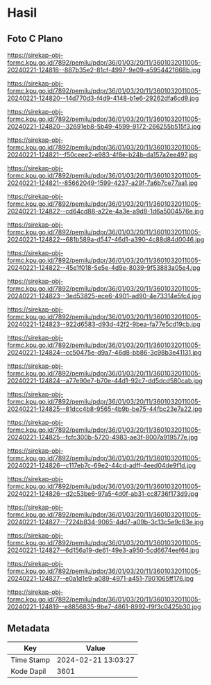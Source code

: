 # Hasil

## Foto C Plano

https://sirekap-obj-formc.kpu.go.id/7892/pemilu/pdpr/36/01/03/20/11/3601032011005-20240221-124818--887b35e2-81cf-4997-9e09-a5954421668b.jpg

https://sirekap-obj-formc.kpu.go.id/7892/pemilu/pdpr/36/01/03/20/11/3601032011005-20240221-124820--14d770d3-f4d9-4148-b1e6-29262dfa6cd9.jpg

https://sirekap-obj-formc.kpu.go.id/7892/pemilu/pdpr/36/01/03/20/11/3601032011005-20240221-124820--32691eb8-5b49-4599-9172-266255b515f3.jpg

https://sirekap-obj-formc.kpu.go.id/7892/pemilu/pdpr/36/01/03/20/11/3601032011005-20240221-124821--f50ceee2-e983-4f8e-b24b-da157a2ee497.jpg

https://sirekap-obj-formc.kpu.go.id/7892/pemilu/pdpr/36/01/03/20/11/3601032011005-20240221-124821--85662049-1599-4237-a29f-7a6b7ce77aa1.jpg

https://sirekap-obj-formc.kpu.go.id/7892/pemilu/pdpr/36/01/03/20/11/3601032011005-20240221-124822--cd64cd88-a22e-4a3e-a9d8-1d6a5004576e.jpg

https://sirekap-obj-formc.kpu.go.id/7892/pemilu/pdpr/36/01/03/20/11/3601032011005-20240221-124822--681b589a-d547-46d1-a390-4c88d84d0046.jpg

https://sirekap-obj-formc.kpu.go.id/7892/pemilu/pdpr/36/01/03/20/11/3601032011005-20240221-124822--45e1f018-5e5e-4d9e-8039-9f53883a05e4.jpg

https://sirekap-obj-formc.kpu.go.id/7892/pemilu/pdpr/36/01/03/20/11/3601032011005-20240221-124823--3ed53825-ece6-4901-ad90-4e73314e5fc4.jpg

https://sirekap-obj-formc.kpu.go.id/7892/pemilu/pdpr/36/01/03/20/11/3601032011005-20240221-124823--922d6583-d93d-42f2-9bea-fa77e5cd19cb.jpg

https://sirekap-obj-formc.kpu.go.id/7892/pemilu/pdpr/36/01/03/20/11/3601032011005-20240221-124824--cc50475e-d9a7-46d8-bb86-3c98b3e41131.jpg

https://sirekap-obj-formc.kpu.go.id/7892/pemilu/pdpr/36/01/03/20/11/3601032011005-20240221-124824--a77e90e7-b70e-44d1-92c7-dd5dcd580cab.jpg

https://sirekap-obj-formc.kpu.go.id/7892/pemilu/pdpr/36/01/03/20/11/3601032011005-20240221-124825--81dcc4b8-9565-4b9b-be75-44fbc23e7a22.jpg

https://sirekap-obj-formc.kpu.go.id/7892/pemilu/pdpr/36/01/03/20/11/3601032011005-20240221-124825--fcfc300b-5720-4983-ae3f-8007a919577e.jpg

https://sirekap-obj-formc.kpu.go.id/7892/pemilu/pdpr/36/01/03/20/11/3601032011005-20240221-124826--c117eb7c-69e2-44cd-adff-4eed04de9f1d.jpg

https://sirekap-obj-formc.kpu.go.id/7892/pemilu/pdpr/36/01/03/20/11/3601032011005-20240221-124826--d2c53be6-97a5-4d0f-ab31-cc8736f173d9.jpg

https://sirekap-obj-formc.kpu.go.id/7892/pemilu/pdpr/36/01/03/20/11/3601032011005-20240221-124827--7224b834-9065-4dd7-a09b-3c13c5e9c63e.jpg

https://sirekap-obj-formc.kpu.go.id/7892/pemilu/pdpr/36/01/03/20/11/3601032011005-20240221-124827--6d156a19-de61-49e3-a950-5cd6674eef64.jpg

https://sirekap-obj-formc.kpu.go.id/7892/pemilu/pdpr/36/01/03/20/11/3601032011005-20240221-124827--e0a1d1e9-a089-4971-a451-7901065ff176.jpg

https://sirekap-obj-formc.kpu.go.id/7892/pemilu/pdpr/36/01/03/20/11/3601032011005-20240221-124819--e8856835-9be7-4861-8992-f9f3c0425b30.jpg


## Metadata

| Key        | Value               |
| ---------- | ------------------- |
| Time Stamp | 2024-02-21 13:03:27 |
| Kode Dapil | 3601                |



